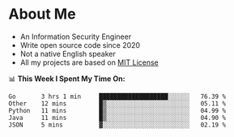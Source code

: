 # About Me

- An Information Security Engineer
- Write open source code since 2020
- Not a native English speaker
- All my projects are based on [MIT License](https://opensource.org/licenses/MIT)

📊 **This Week I Spent My Time On:**
<!--START_SECTION:waka-->
```text
Go       3 hrs 1 min     ███████████████████░░░░░░   76.39 % 
Other    12 mins         █▒░░░░░░░░░░░░░░░░░░░░░░░   05.11 % 
Python   11 mins         █▒░░░░░░░░░░░░░░░░░░░░░░░   04.99 % 
Java     11 mins         █▒░░░░░░░░░░░░░░░░░░░░░░░   04.90 % 
JSON     5 mins          ▓░░░░░░░░░░░░░░░░░░░░░░░░   02.19 % 
```
<!--END_SECTION:waka-->

